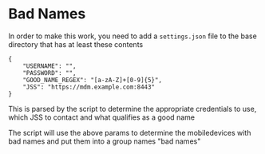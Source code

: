 # Bad Names

In order to make this work, you need to add a `settings.json` file to the base
directory that has at least these contents

    {
        "USERNAME": "",
        "PASSWORD": "",
        "GOOD_NAME_REGEX": "[a-zA-Z]+[0-9]{5}",
        "JSS": "https://mdm.example.com:8443"
    }
 
 This is parsed by the script to determine the appropriate credentials to use,
 which JSS to contact and what qualifies as a good name

 The script will use the above params to determine the mobiledevices with bad names
 and put them into a group names "bad names"

